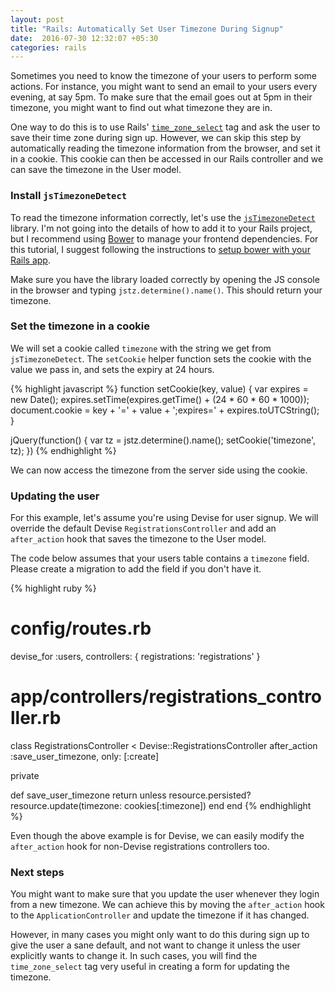 ```yaml
---
layout: post
title: "Rails: Automatically Set User Timezone During Signup"
date:  2016-07-30 12:32:07 +05:30
categories: rails
---
```


Sometimes you need to know the timezone of your users to perform some actions.
For instance, you might want to send an email to your users
every evening, at say 5pm.
To make sure that the email goes out at 5pm in their timezone,
you might want to find out what timezone they are in.

One way to do this is to use Rails'
[`time_zone_select`](http://api.rubyonrails.org/classes/ActionView/Helpers/FormOptionsHelper.html#method-i-time_zone_select)
tag and ask the user to save their time zone during sign up.
However, we can skip this step by automatically reading the timezone information
from the browser, and set it in a cookie.
This cookie can then be accessed in our Rails controller
and we can save the timezone in the User model.

### Install `jsTimezoneDetect`

To read the timezone information correctly, let's use the
[`jsTimezoneDetect`](http://pellepim.bitbucket.org/jstz/) library.
I'm not going into the details of how to add it to your Rails project,
but I recommend using [Bower](https://bower.io) to manage your frontend dependencies.
For this tutorial, I suggest following the instructions to
[setup bower with your Rails app](http://dotwell.io/taking-advantage-of-bower-in-your-rails-4-app/).

Make sure you have the library loaded correctly by opening the JS console
in the browser and typing `jstz.determine().name()`.
This should return your timezone.

### Set the timezone in a cookie

We will set a cookie called `timezone` with the string we get from `jsTimezoneDetect`.
The `setCookie` helper function sets the cookie with the value we pass in,
and sets the expiry at 24 hours.

{% highlight javascript %}
function setCookie(key, value) {
  var expires = new Date();
  expires.setTime(expires.getTime() + (24 * 60 * 60 * 1000));
  document.cookie = key + '=' + value + ';expires=' + expires.toUTCString();
}

jQuery(function() {
  var tz = jstz.determine().name();
  setCookie('timezone', tz);
})
{% endhighlight %}

We can now access the timezone from the server side using the cookie.

### Updating the user

For this example, let's assume you're using Devise for user signup.
We will override the default Devise `RegistrationsController`
and add an `after_action` hook that saves the timezone to the User model.

The code below assumes that your users table contains a `timezone` field.
Please create a migration to add the field if you don't have it.

{% highlight ruby %}
# config/routes.rb
devise_for :users, controllers: { registrations: 'registrations' }

# app/controllers/registrations_controller.rb
class RegistrationsController < Devise::RegistrationsController
  after_action :save_user_timezone, only: [:create]

  private

  def save_user_timezone
    return unless resource.persisted?
    resource.update(timezone: cookies[:timezone])
  end
end
{% endhighlight %}

Even though the above example is for Devise, we can easily modify
the `after_action` hook for non-Devise registrations controllers too.

### Next steps

You might want to make sure that you update the user
whenever they login from a new timezone.
We can achieve this by moving the `after_action` hook
to the `ApplicationController` and update the timezone if it has changed.

However, in many cases you might only want to do this during sign up
to give the user a sane default, and not want to change it
unless the user explicitly wants to change it.
In such cases, you will find the `time_zone_select` tag very useful
in creating a form for updating the timezone.
